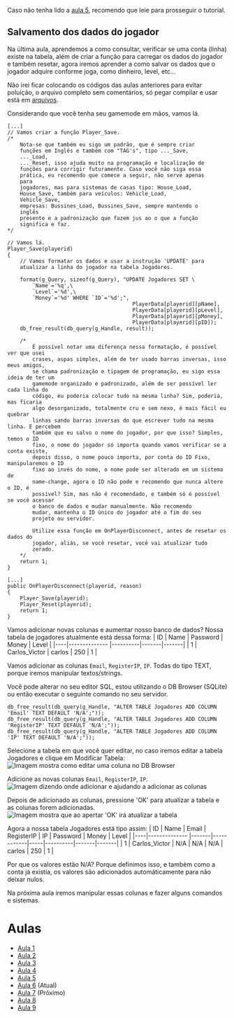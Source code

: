 Caso não tenha lido a [aula 5](https://github.com/CarlinCV/sqlite-tutorial/blob/main/Aulas/Aula_5.md), recomendo que leie para prosseguir o tutorial.

## Salvamento dos dados do jogador
Na última aula, aprendemos a como consultar, verificar se uma conta (linha) existe na tabela, além de criar a função para carregar os dados do jogador e também resetar, agora iremos aprender a como salvar os dados que o jogador adquire conforme joga, como dinheiro, level, etc...

Não irei ficar colocando os códigos das aulas anteriores para evitar poluição, o arquivo completo sem comentários, só pegar compilar e usar está em [arquivos](https://github.com/CarlinCV/sqlite-tutorial/blob/main/Files).

Considerando que você tenha seu gamemode em mãos, vamos lá.
```pwn
[...]
// Vamos criar a função Player_Save.
/*
	Nota-se que também eu sigo um padrão, que é sempre criar 
	funções em Inglês e também com "TAG's", tipo ..._Save, 
	..._Load, 
	..._Reset, isso ajuda muito na programação e localização de 
	funções para corrigir futuramente. Caso você não siga essa 
	prática, eu recomendo que comece a seguir, não serve apenas 
	para 
	jogadores, mas para sistemas de casas tipo: House_Load, 
	House_Save, também para veículos: Vehicle_Load, 
	Vehicle_Save, 
	empresas: Bussines_Load, Bussines_Save, sempre mantendo o 
	inglês 
	presente e a padronização que fazem jus ao o que a função 
	significa e faz.
*/

// Vamos lá.
Player_Save(playerid)
{
	// Vamos formatar os dados e usar a instrução 'UPDATE' para 
	atualizar a linha do jogador na tabela Jogadores.

	format(g_Query, sizeof(g_Query), "UPDATE Jogadores SET \
		`Name`='%q',\
		`Level`='%d',\
		`Money`='%d' WHERE `ID`='%d';", 
										PlayerData[playerid][pName],
										PlayerData[playerid][pLevel],
										PlayerData[playerid][pMoney],
										PlayerData[playerid][pID]);
    db_free_result(db_query(g_Handle, result));

    /*
    	É possível notar uma diferença nessa formatação, é possível ver que usei 
    	crases, aspas simples, além de ter usado barras inversas, isso meus amigos, 
    	se chama padronização e tipagem de programação, eu sigo essa ideia de ter um 
    	gamemode organizado e padronizado, além de ser possível ler cada linha do 
    	código, eu poderia colocar tudo na mesma linha? Sim, poderia, mas ficaria 
    	algo desorganizado, totalmente cru e sem nexo, é mais fácil eu quebrar 
    	linhas sando barras inversas do que escrever tudo na mesma linha. E percebem 
    	também que eu salvo o nome do jogador, por que isso? Simples, temos o ID 
    	fixo, o nome do jogador só importa quando vamos verificar se a conta existe, 
    	depois disso, o nome pouco importa, por conta do ID Fixo, manipularemos o ID 
    	fixo ao invés do nome, o nome pode ser alterado em um sistema de 
    	name-change, agora o ID não pode e recomendo que nunca altere o ID, é 
    	possível? Sim, mas não é recomendado, e também só é possível se você acessar 
    	o banco de dados e mudar manualmente. Não recomendo 
    	mudar, mantenha o ID único do jogador até o fim do seu 
    	projeto ou servidor.

    	Utilize essa função em OnPlayerDisconnect, antes de resetar os dados do 
    	jogador, aliás, se você resetar, você vai atualizar tudo 
    	zerado.
    */
	return 1;
}

[...]
public OnPlayerDisconnect(playerid, reason)
{
	Player_Save(playerid);
	Player_Reset(playerid);
	return 1;
}
```

Vamos adicionar novas colunas e aumentar nosso banco de dados? 
Nossa tabela de jogadores atualmente está dessa forma:
| ID | Name          | Password | Money | Level |
|----|-------------- |----------|-------|-------|
| 1  | Carlos_Victor | carlos   | 250   | 1     |

Vamos adicionar as colunas `Email`, `RegisterIP`, `IP`. Todas do tipo TEXT, porque iremos manipular textos/strings.

Você pode alterar no seu editor SQL, estou utilizando o DB Browser (SQLite) ou então executar o seguinte comando no seu servidor.
```pwn
db_free_result(db_query(g_Handle, "ALTER TABLE Jogadores ADD COLUMN 'Email' TEXT DEFAULT 'N/A';"));
db_free_result(db_query(g_Handle, "ALTER TABLE Jogadores ADD COLUMN 'RegisterIP' TEXT DEFAULT 'N/A';"));
db_free_result(db_query(g_Handle, "ALTER TABLE Jogadores ADD COLUMN 'IP' TEXT DEFAULT 'N/A';"));
```

Selecione a tabela em que você quer editar, no caso iremos editar a tabela Jogadores e clique em Modificar Tabela:
![Imagem mostra como editar uma coluna no DB Browser](https://github.com/CarlinCV/sqlite-tutorial/blob/main/Imagens/image_4.png)

Adicione as novas colunas `Email`, `RegisterIP`, `IP`.
![Imagem dizendo onde adicionar e ajudando a adicionar as colunas](https://github.com/CarlinCV/sqlite-tutorial/blob/main/Imagens/image_5.png)

Depois de adicionado as colunas, pressione 'OK' para atualizar a tabela e as colunas forem adicionadas.
![Imagem mostra que ao apertar 'OK' irá atualizar a tabela](https://github.com/CarlinCV/sqlite-tutorial/blob/main/Imagens/image_6.png)

Agora a nossa tabela Jogadores está tipo assim:
| ID | Name          | Email | RegisterIP | IP  | Password | Money | Level |
|----|-------------- |-------|------------|-----|----------|-------|-------|
| 1  | Carlos_Victor | N/A   | N/A        | N/A | carlos   | 250   | 1     |

Por que os valores estão N/A? Porque definimos isso, e também como a conta já existia, os valores são adicionados automáticamente para não deixar nulos.

Na próxima aula iremos manipular essas colunas e fazer alguns comandos e sistemas.

# Aulas
- [Aula 1](https://github.com/CarlinCV/sqlite-tutorial/blob/main/Aulas/Aula_1.md)
- [Aula 2](https://github.com/CarlinCV/sqlite-tutorial/blob/main/Aulas/Aula_2.md)
- [Aula 3](https://github.com/CarlinCV/sqlite-tutorial/blob/main/Aulas/Aula_3.md)
- [Aula 4](https://github.com/CarlinCV/sqlite-tutorial/blob/main/Aulas/Aula_4.md)
- [Aula 5](https://github.com/CarlinCV/sqlite-tutorial/blob/main/Aulas/Aula_5.md)
- [Aula 6](https://github.com/CarlinCV/sqlite-tutorial/blob/main/Aulas/Aula_6.md) (Atual)
- [Aula 7](https://github.com/CarlinCV/sqlite-tutorial/blob/main/Aulas/Aula_7.md) (Próximo)
- [Aula 8](https://github.com/CarlinCV/sqlite-tutorial/blob/main/Aulas/Aula_8.md)
- [Aula 9](https://github.com/CarlinCV/sqlite-tutorial/blob/main/Aulas/Aula_9.md)